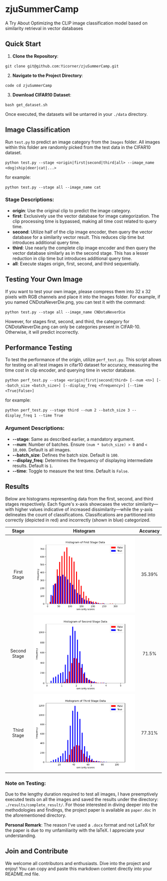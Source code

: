 # zjuSummerCamp
A Try About Optimizing the CLIP image classification model based on similarity retrieval in vector databases


## Quick Start

1. **Clone the Repository**:

`git clone git@github.com:Yicorner/zjuSummerCamp.git`

2. **Navigate to the Project Directory**:

`code cd zjuSummerCamp`

3. **Download CIFAR10 Dataset**:

`bash get_dataset.sh`


Once executed, the datasets will be untarred in your `./data` directory.

## Image Classification

Run `test.py` to predict an image category from the `Images` folder. All images within this folder are randomly picked from the test data in the CIFAR10 dataset.

`python test.py --stage <origin|first|second|third|all> --image_name <dog|ship|deer|cat|...>`

for example:

`python test.py --stage all --image_name cat`

### Stage Descriptions:
- **origin**: Use the original clip to predict the image category.
- **first**: Exclusively use the vector database for image categorization. The clip processing time is bypassed, making all time cost related to query time.
- **second**: Utilize half of the clip image encoder, then query the vector database for a similarity vector result. This reduces clip time but introduces additional query time.
- **third**: Use nearly the complete clip image encoder and then query the vector database similarly as in the second stage. This has a lesser reduction in clip time but introduces additional query time.
- **all**: Execute stages origin, first, second, and third sequentially.

## Testing Your Own Image

If you want to test your own image, please compress them into 32 x 32 pixels with RGB channels and place it into the Images folder. For example, if you named CNDotaNeverDie.png, you can test it with the command:

`python test.py --stage all --image_name CNDotaNeverDie`

However, for stages first, second, and third, the category for CNDotaNeverDie.png can only be categories present in CIFAR-10. Otherwise, it will predict incorrectly.

## Performance Testing

To test the performance of the origin, utilize `perf_test.py`. This script allows for testing on all test images in cifar10 dataset for accuracy, measuring the time cost in clip encoder, and querying time in vector database.

`python perf_test.py --stage <origin|first|second|third> [--num <n>] [--batch_size <batch_size>] [--display_freq <frequency>] [--time <True|False>]`

for example:

`python perf_test.py --stage third --num 2 --batch_size 3 --display_freq 1 --time True`

### Argument Descriptions:
- **--stage**: Same as described earlier, a mandatory argument.
- **--num**: Number of batches. Ensure `(num * batch_size) > 0` and `< 10,000`. Default is all images.
- **--batch_size**: Defines the batch size. Default is `100`.
- **--display_freq**: Determines the frequency of displaying intermediate results. Default is `1`.
- **--time**: Toggle to measure the test time. Default is `False`.

## Results

Below are histograms representing data from the first, second, and third stages respectively. Each figure's x-axis showcases the vector similarity—with higher values indicative of increased dissimilarity—while the y-axis delineates the count of classifications. Classifications are partitioned into correctly (depicted in red) and incorrectly (shown in blue) categorized.

| Stage        | Histogram   | Accuracy  |
|:------------:|:-----------:|:---------:|
| First Stage  | ![Figure 1](results/complete_result/first-stage/hist.png) | 35.39% |
| Second Stage | ![Figure 2](results/complete_result/second-stage/hist.png) | 71.5%  |
| Third Stage  | ![Figure 3](results/complete_result/third-stage/hist.png)  | 77.31% |

### Note on Testing:

Due to the lengthy duration required to test all images, I have preemptively executed tests on all the images and saved the results under the directory: `./results/complete_result/`. For those interested in diving deeper into the methodologies and findings, the project paper is available as `paper.doc` in the aforementioned directory. 

**Personal Remark**: The reason I've used a `.docx` format and not LaTeX for the paper is due to my unfamiliarity with the laTeX. I appreciate your understanding.

## Join and Contribute

We welcome all contributors and enthusiasts. Dive into the project and enjoy!
You can copy and paste this markdown content directly into your README.md file.






